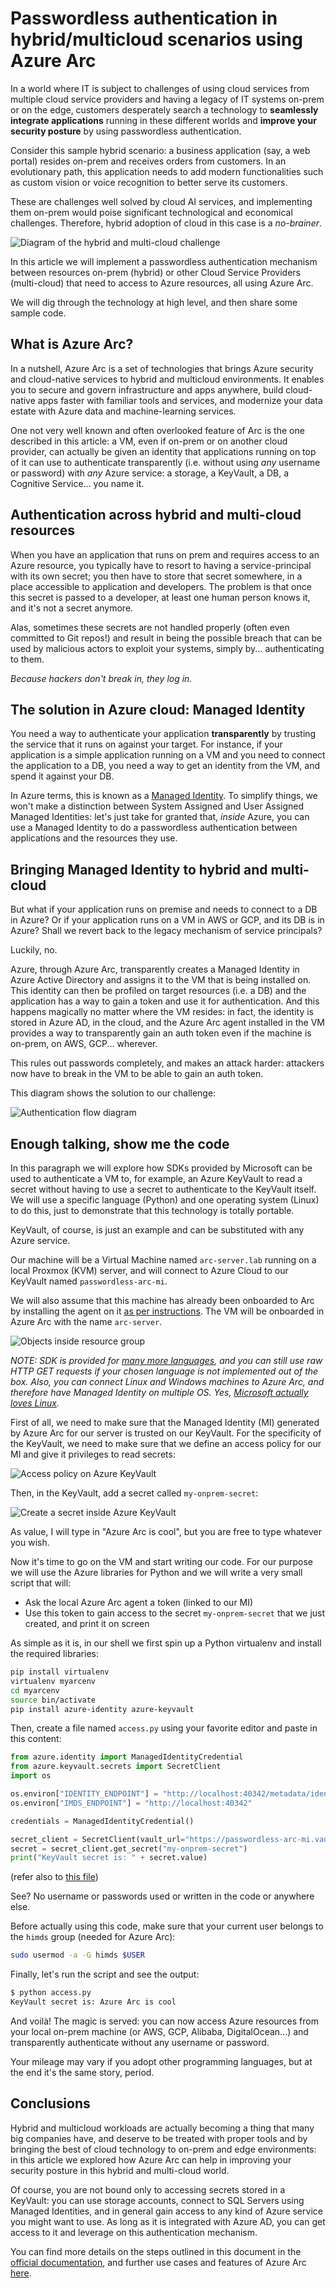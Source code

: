 # Passwordless authentication in hybrid/multicloud scenarios using Azure Arc

In a world where IT is subject to challenges of using cloud services from multiple cloud service providers and having a legacy of IT systems on-prem or on the edge, customers desperately search a technology to **seamlessly integrate applications** running in these different worlds and **improve your security posture** by using passwordless authentication.

Consider this sample hybrid scenario: a business application (say, a web portal) resides on-prem and receives orders from customers. In an evolutionary path, this application needs to add modern functionalities such as custom vision or voice recognition to better serve its customers.

These are challenges well solved by cloud AI services, and implementing them on-prem would poise significant technological and economical challenges. Therefore, hybrid adoption of cloud in this case is a *no-brainer*.

![Diagram of the hybrid and multi-cloud challenge](/images/diagram.png)

In this article we will implement a passwordless authentication mechanism between resources on-prem (hybrid) or other Cloud Service Providers (multi-cloud) that need to access to Azure resources, all using Azure Arc.

We will dig through the technology at high level, and then share some sample code.

## What is Azure Arc?

In a nutshell, Azure Arc is a set of technologies that brings Azure security and cloud-native services to hybrid and multicloud environments. It enables you to secure and govern infrastructure and apps anywhere, build cloud-native apps faster with familiar tools and services, and modernize your data estate with Azure data and machine-learning services.

One not very well known and often overlooked feature of Arc is the one described in this article: a VM, even if on-prem or on another cloud provider, can actually be given an identity that applications running on top of it can use to authenticate transparently (i.e. without using *any* username or password) with *any* Azure service: a storage, a KeyVault, a DB, a Cognitive Service... you name it.

## Authentication across hybrid and multi-cloud resources

When you have an application that runs on prem and requires access to an Azure resource, you typically have to resort to having a service-principal with its own secret; you then have to store that secret somewhere, in a place accessible to application and developers. The problem is that once this secret is passed to a developer, at least one human person knows it, and it's not a secret anymore.

Alas, sometimes these secrets are not handled properly (often even committed to Git repos!) and result in being the possible breach that can be used by malicious actors to exploit your systems, simply by... authenticating to them.

*Because hackers don't break in, they log in.*

## The solution in Azure cloud: Managed Identity

You need a way to authenticate your application **transparently** by trusting the service that it runs on against your target. For instance, if your application is a simple application running on a VM and you need to connect the application to a DB, you need a way to get an identity from the VM, and spend it against your DB.

In Azure terms, this is known as a [Managed Identity](https://docs.microsoft.com/en-us/azure/active-directory/managed-identities-azure-resources/overview). To simplify things, we won't make a distinction between System Assigned and User Assigned Managed Identities: let's just take for granted that, *inside* Azure, you can use a Managed Identity to do a passwordless authentication between applications and the resources they use.

## Bringing Managed Identity to hybrid and multi-cloud

But what if your application runs on premise and needs to connect to a DB in Azure? Or if your application runs on a VM in AWS or GCP, and its DB is in Azure? Shall we revert back to the legacy mechanism of service principals?

Luckily, no.

Azure, through Azure Arc, transparently creates a Managed Identity in Azure Active Directory and assigns it to the VM that is being installed on. This identity can then be profiled on target resources (i.e. a DB) and the application has a way to gain a token and use it for authentication. And this happens magically no matter where the VM resides: in fact, the identity is stored in Azure AD, in the cloud, and the Azure Arc agent installed in the VM provides a way to transparently gain an auth token even if the machine is on-prem, on AWS, GCP... wherever.

This rules out passwords completely, and makes an attack harder: attackers now have to break in the VM to be able to gain an auth token.

This diagram shows the solution to our challenge:

![Authentication flow diagram](/images/solution.png)

## Enough talking, show me the code

In this paragraph we will explore how SDKs provided by Microsoft can be used to authenticate a VM to, for example, an Azure KeyVault to read a secret without having to use a secret to authenticate to the KeyVault itself.
We will use a specific language (Python) and one operating system (Linux) to do this, just to demonstrate that this technology is totally portable.

KeyVault, of course, is just an example and can be substituted with any Azure service.

Our machine will be a Virtual Machine named `arc-server.lab` running on a local Proxmox (KVM) server, and will connect to Azure Cloud to our KeyVault named `passwordless-arc-mi`.

We will also assume that this machine has already been onboarded to Arc by installing the agent on it [as per instructions](https://docs.microsoft.com/en-us/azure/azure-arc/servers/onboard-portal). The VM will be onboarded in Azure Arc with the name `arc-server`.

![Objects inside resource group](/images/1.png)

*NOTE: SDK is provided for [many more languages](https://github.com/MicrosoftDocs/azure-docs/blob/main/articles/app-service/overview-managed-identity.md#connect-to-azure-services-in-app-code), and you can still use raw HTTP GET requests if your chosen language is not implemented out of the box. Also, you can connect Linux and Windows machines to Azure Arc, and therefore have Managed Identity on multiple OS. Yes, [Microsoft actually loves Linux](https://cloudblogs.microsoft.com/windowsserver/2015/05/06/microsoft-loves-linux/).*

First of all, we need to make sure that the Managed Identity (MI) generated by Azure Arc for our server is trusted on our KeyVault. For the specificity of the KeyVault, we need to make sure that we define an access policy for our MI and give it privileges to read secrets:

![Access policy on Azure KeyVault](/images/2.png)

Then, in the KeyVault, add a secret called `my-onprem-secret`:

![Create a secret inside Azure KeyVault](/images/3.png)

As value, I will type in "Azure Arc is cool", but you are free to type whatever you wish.

Now it's time to go on the VM and start writing our code. For our purpose we will use the Azure libraries for Python and we will write a very small script that will:

- Ask the local Azure Arc agent a token (linked to our MI)
- Use this token to gain access to the secret `my-onprem-secret` that we just created, and print it on screen

As simple as it is, in our shell we first spin up a Python virtualenv and install the required libraries:

```bash
pip install virtualenv
virtualenv myarcenv
cd myarcenv
source bin/activate
pip install azure-identity azure-keyvault
```

Then, create a file named `access.py` using your favorite editor and paste in this content:

```python
from azure.identity import ManagedIdentityCredential
from azure.keyvault.secrets import SecretClient
import os

os.environ["IDENTITY_ENDPOINT"] = "http://localhost:40342/metadata/identity/oauth2/token"
os.environ["IMDS_ENDPOINT"] = "http://localhost:40342"

credentials = ManagedIdentityCredential()

secret_client = SecretClient(vault_url="https://passwordless-arc-mi.vault.azure.net", credential=credentials)
secret = secret_client.get_secret("my-onprem-secret")
print("KeyVault secret is: " + secret.value)
```

(refer also to [this file](/code/python/access.py))

See? No username or passwords used or written in the code or anywhere else.

Before actually using this code, make sure that your current user belongs to the `himds` group (needed for Azure Arc):

```bash
sudo usermod -a -G himds $USER
```

Finally, let's run the script and see the output:

```bash
$ python access.py
KeyVault secret is: Azure Arc is cool
```

And voilà! The magic is served: you can now access Azure resources from your local on-prem machine (or AWS, GCP, Alibaba, DigitalOcean...) and transparently authenticate without any username or password.

Your mileage may vary if you adopt other programming languages, but at the end it's the same story, period.

## Conclusions

Hybrid and multicloud workloads are actually becoming a thing that many big companies have, and deserve to be treated with proper tools and by bringing the best of cloud technology to on-prem and edge environments: in this article we explored how Azure Arc can help in improving your security posture in this hybrid and multi-cloud world.

Of course, you are not bound only to accessing secrets stored in a KeyVault: you can use storage accounts, connect to SQL Servers using Managed Identities, and in general gain access to any kind of Azure service you might want to use.
As long as it is integrated with Azure AD, you can get access to it and leverage on this authentication mechanism.

You can find more details on the steps outlined in this document in the [official documentation](https://docs.microsoft.com/en-us/azure/azure-arc/servers/managed-identity-authentication), and further use cases and features of Azure Arc [here](https://docs.microsoft.com/en-us/azure/azure-arc/overview).
